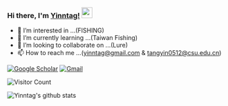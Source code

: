 <!---
yinntag/yinntag is a ✨ special ✨ repository because its `README.md` (this file) appears on your GitHub profile.
You can click the Preview link to take a look at your changes.
--->


### Hi there, I'm [Yinntag!](https://sanchit2843.github.io/sanchit/) <img src="https://media.giphy.com/media/hvRJCLFzcasrR4ia7z/giphy.gif" width="25px">
- 👀 I’m interested in ...(FISHING)
- 🌱 I’m currently learning ...(Taiwan Fishing)
- 💞️ I’m looking to collaborate on ...(Lure)
- 📫 How to reach me ...(yinntag@gmail.com & tangyin0512@csu.edu.cn)

[![Google Scholar](https://img.shields.io/badge/-Google%20Scholar-blue?labelColor=ffffff&style=flat&logo=Google%20Scholar&logoColor=blue)]([https://www.linkedin.com/in/sanchit2843/](https://scholar.google.com/citations?user=ZsOHLZkAAAAJ&hl=zh-CN&authuser=1))
[![Gmail](https://img.shields.io/badge/-Gmail-red?labelColor=ffffff&style=flat&logo=Gmail&logoColor=red)](yinntag:yinntag@gmail.com)
<br/>


![Visitor Count](https://profile-counter.glitch.me/yinntag/count.svg)

![Yinntag's github stats](https://github-readme-stats.vercel.app/api?username=yinntag&show_icons=true&title_color=fff&icon_color=7510F7&text_color=daf7dc&bg_color=151515)
